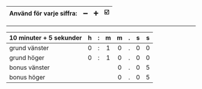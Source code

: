 |Använd för varje siffra:|➖|➕|☑️|
|:-|-|-|-|

---

|10 minuter + 5 sekunder|h|:|m|m|.|s|s|
|-|:-:|:-:|:-:|:-:|:-:|:-:|:-:|
|grund vänster|0|:|1|0|.|0|0|
|grund höger|0|:|1|0|.|0|0|
|bonus vänster||||0|.|0|5|
|bonus höger||||0|.|0|5|
